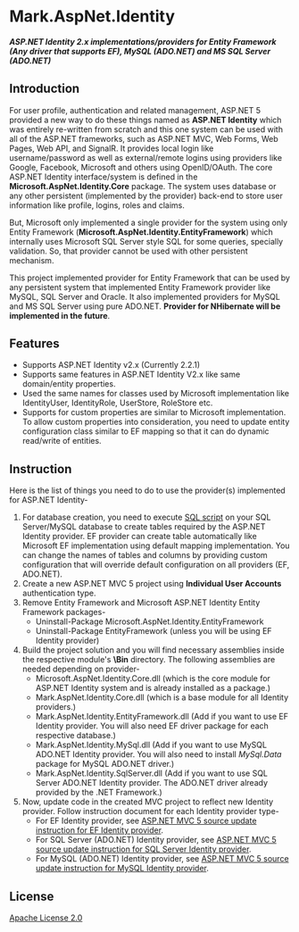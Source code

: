 
# Mark.AspNet.Identity
##### ASP.NET Identity 2.x implementations/providers for Entity Framework (Any driver that supports EF), MySQL (ADO.NET) and MS SQL Server (ADO.NET)

## Introduction
For user profile, authentication and related management, ASP.NET 5 provided a new way to do these things named as **ASP.NET Identity** which was entirely re-written from scratch and this one system can be used with all of the ASP.NET frameworks, such as ASP.NET MVC, Web Forms, Web Pages, Web API, and SignalR. It provides local login like username/password as well as external/remote logins using providers like Google, Facebook, Microsoft and others using OpenID/OAuth. The core ASP.NET Identity interface/system is defined in the **Microsoft.AspNet.Identity.Core** package. The system uses database or any other persistent (implemented by the provider) back-end to store user information like profile, logins, roles and claims. 

But, Microsoft only implemented a single provider for the system using only Entity Framework (**Microsoft.AspNet.Identity.EntityFramework**) which internally uses Microsoft SQL Server style SQL for some queries, specially validation. So, that provider cannot be used with other persistent mechanism.

This project implemented provider for Entity Framework that can be used by any persistent system that implemented Entity Framework provider like MySQL, SQL Server and Oracle. It also implemented providers for MySQL and MS SQL Server using pure ADO.NET. **Provider for NHibernate will be implemented in the future**.

## Features
- Supports ASP.NET Identity v2.x (Currently 2.2.1)
- Supports same features in ASP.NET Identity V2.x like same domain/entity properties.
- Used the same names for classes used by Microsoft implementation like IdentityUser, IdentityRole, UserStore, RoleStore etc.
- Supports for custom properties are similar to Microsoft implementation. To allow custom properties into consideration, you need to update entity configuration class similar to EF mapping so that it can do dynamic read/write of entities. 

## Instruction

Here is the list of things you need to do to use the provider(s) implemented for ASP.NET Identity-

1. For database creation, you need to execute [SQL script](v2.x/sql) on your SQL Server/MySQL database to create tables required by the ASP.NET Identity provider. EF provider can create table automatically like Microsoft EF implementation using default mapping implementation. You can change the names of tables and columns by providing custom configuration that will override default configuration on all providers (EF, ADO.NET).
2. Create a new ASP.NET MVC 5 project using **Individual User Accounts** authentication type.
3. Remove Entity Framework and Microsoft ASP.NET Identity Entity Framework packages-
    - Uninstall-Package Microsoft.AspNet.Identity.EntityFramework
    - Uninstall-Package EntityFramework (unless you will be using EF Identity provider)
4. 	Build the project solution and you will find necessary assemblies inside the respective module's **\Bin** directory. The following assemblies are needed depending on provider-
    - Microsoft.AspNet.Identity.Core.dll (which is the core module for ASP.NET Identity system and is already installed as a package.)
    - Mark.AspNet.Identity.Core.dll (which is a base module for all Identity providers.)
    - Mark.AspNet.Identity.EntityFramework.dll (Add if you want to use EF Identity provider. You will also need EF driver package for each respective database.)
    - Mark.AspNet.Identity.MySql.dll (Add if you want to use MySQL ADO.NET Identity  provider. You will also need to install *MySql.Data* package for MySQL ADO.NET driver.)
    - Mark.AspNet.Identity.SqlServer.dll (Add if you want to use SQL Server ADO.NET Identity provider. The ADO.NET driver already provided by the .NET Framework.)
5. 	Now, update code in the created MVC project to reflect new Identity provider. Follow instruction document for each Identity provider type-
    - For EF Identity provider, see [ASP.NET MVC 5 source update instruction for EF Identity provider](v2.x/docs/mvc5-source-update-entity-framework.md).
    - For SQL Server (ADO.NET) Identity provider, see [ASP.NET MVC 5 source update instruction for SQL Server Identity provider](v2.x/docs/mvc5-source-update-sqlserver.md).
    - For MySQL (ADO.NET) Identity provider, see [ASP.NET MVC 5 source update instruction for MySQL Identity provider](v2.x/docs/mvc5-source-update-mysql.md).

## License
[Apache License 2.0](LICENSE.txt)
